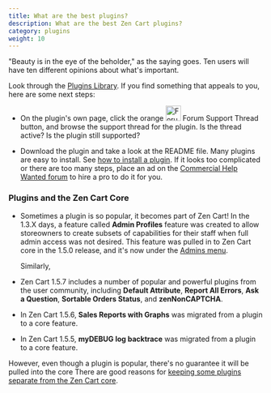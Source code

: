 ```yaml
---
title: What are the best plugins? 
description: What are the best Zen Cart plugins? 
category: plugins 
weight: 10
---
```


"Beauty is in the eye of the beholder," as the saying goes.  Ten users will
have ten different opinions about what's important.  

Look through the [Plugins Library](https://www.zen-cart.com/downloads.php). If you find something that appeals to you, here are some next steps:

- On the plugin's own page, click the orange 
<img src="/images/support_thread.png" alt="Forum Support Thread" style="height: 30px !important;" /> Forum Support Thread button, and browse the support thread for the plugin.  Is the thread active?  Is the plugin still supported? 

- Download the plugin and take a look at the README file.  Many plugins are easy to install.  See [how to install a plugin](/user/plugins/how_to_install_a_plugin/).  If it looks too complicated or there are too many steps, place an ad on the [Commercial Help Wanted forum](/user/zen_cart_forum/chw/) to hire a pro to do it for you. 

### Plugins and the Zen Cart Core

- Sometimes a plugin is so popular, it becomes part of Zen Cart!  In the 1.3.X days, a feature called **Admin Profiles** feature was created 
to allow storeowners to create subsets of capabilities for their staff 
when full admin access was not desired.  This feature was pulled in to 
Zen Cart core in the 1.5.0 release, and it's now under the [Admins menu](/user/admin_pages/admins/). 

    Similarly, 

- Zen Cart 1.5.7 includes a number of popular and powerful plugins from the user community, including **Default Attribute**, **Report All Errors**, **Ask a Question**, **Sortable Orders Status**, and **zenNonCAPTCHA**. 
- In Zen Cart 1.5.6, **Sales Reports with Graphs** was migrated from a plugin to a core feature. 
- In Zen Cart 1.5.5, **myDEBUG log backtrace** was migrated from a plugin to a core feature.

However, even though a plugin is popular, there's no guarantee 
it will be pulled into the core  There are good reasons for [keeping some plugins separate from the Zen Cart core](/user/plugins/why_plugins/).

